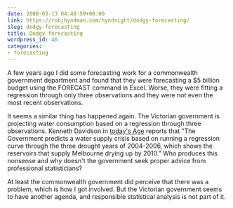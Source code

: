 ```yaml
---
date: 2008-03-13 04:48:59+00:00
link: https://robjhyndman.com/hyndsight/dodgy-forecasting/
slug: dodgy-forecasting
title: Dodgy forecasting
wordpress_id: 46
categories:
- forecasting
---
```


A few years ago I did some forecasting work for a commonwealth government department and found that they were forecasting a $5 billion budget using the FORECAST command in Excel. Worse, they were fitting a regression through only three observations and they were not even the most recent observations.

It seems a similar thing has happened again. The Victorian government is projecting water consumption based on a regression through three observations. Kenneth Davidson in [today's Age](http://www.theage.com.au/news/opinion/water-policy-direct-from-la-la-land/2008/03/12/1205126007213.html?page=fullpage) reports that  "The Government predicts a water supply crisis based on running a regression curve through the three drought years of 2004-2006, which shows the reservoirs that supply Melbourne drying up by 2010." Who produces this nonsense and why doesn't the government seek proper advice from professional statisticians?

At least the commonwealth government did perceive that there was a problem, which is how I got involved. But the Victorian government seems to have another agenda, and responsible statistical analysis is not part of it.
